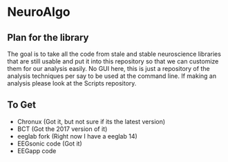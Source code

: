 # NeuroAlgo

## Plan for the library
The goal is to take all the code from stale and stable neuroscience libraries that are still usable and put it into this repository so that we can customize them for our analysis easily. No GUI here, this is just a repository of the analysis techniques per say to be used at the command line. If making an analysis please look at the Scripts repository.


## To Get
* Chronux (Got it, but not sure if its the latest version)
* BCT (Got the 2017 version of it)
* eeglab fork (Right now I have a eeglab 14)
* EEGsonic code (Got it)
* EEGapp code
